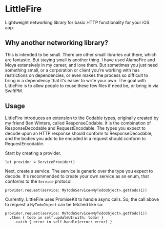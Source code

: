 # LittleFire
Lightweight networking library for basic HTTP functionality for your iOS app.

## Why another networking library?
This is intended to be small. There are other small libraries out there, which are fantastic. But staying small is another thing. I have used AlamoFire and Moya extensively in my career, and love them. But sometimes you just need something small, or a corporation or client you're working with has restrictions on dependencies, or even makes the process so difficult to bring in a dependency that it's easier to write your own. The goal with LittleFire is to allow people to reuse these few files if need be, or bring in via SwiftPM.

## Usage
LittleFire introduces an extension to the Codable types, originally created by my friend Ben Winters, called ResponseCodable. It is the combination of ResponseDecodable and RequestEncodable. The types you expect to decode upon an HTTP response should conform to ResponseDecodable, and the bodies you add to be encoded in a request should conform to RequestEncodable. 

Start by creating a provider.
```
let provider = ServiceProvider()
```

Next, create a service. The service is generic over the type you expect to decode. It's recommended to create your own service as an enum, that conforms to the `Service` protocol.
```
provider.request(service: MyTodoService<MyTodoObject>.getTodo(1))
```

Currently, LittleFire uses PromiseKit to handle async calls. So, the call above to request a `MyTodoObject` can be fetched like so:
```
provider.request(service: MyTodoService<MyTodoObject>.getTodo(1))
  .then { todo in self.updateUI(with: todo) }
	.catch { error in self.handle(error: error) }
```
